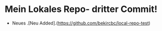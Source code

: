 # Mein Lokales Repo- dritter Commit!

- Neues .[Neu Added].(https://github.com/bekircbc/local-repo-test)